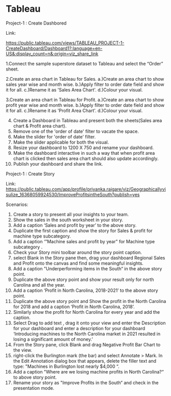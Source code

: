 # Tableau

Project-1 : Create Dashbored

Link:

https://public.tableau.com/views/TABLEAU_PROJECT-1-CreateDashboard/Dashboard1?:language=en-US&:display_count=n&:origin=viz_share_link

1.Connect the sample superstore dataset to Tableau and select the “Order” sheet.

2.Create an area chart in Tableau for Sales.
a.)Create an area chart to show sales year wise and month wise.
b.)Apply filter to order date field and show it for all.
c.)Rename it as 'Sales Area Chart'.
d.)Colour your visual.

3.Create an area chart in Tableau for Profit.
a.)Create an area chart to show profit year wise and month wise.
b.)Apply filter to order date field and show it for all.
c.)Rename it as 'Profit Area Chart'.
d.)Colour your visual.

4. Create a Dashboard in Tableau and present both the sheets(Sales area chart & Profit area chart).
5. Remove one of the 'order of date' filter to vacate the space.
6. Make the slider for 'order of date' filter.
7. Make the slider applicable for both the visual.
8. Resize your dashboard to 1200 X 750 and rename your dashboard.
9. Make the dashboard interactive in such a way that when profit area chart is clicked then sales area chart should also update accordingly.
10. Publish your dashboard and share the link.



Project-1 : Create Story

Link: 
https://public.tableau.com/app/profile/priyanka.raigare/viz/Geographicallyvisulize_16368059924530/ImproveProfitsintheSouth?publish=yes


Scenarios:

1. Create a story to present all your insights to your team.
2. Show the sales in the south worksheet in your story.
3. Add a caption ‘Sales and profit by year’ to the above story.
4. Duplicate the first caption and show the story for Sales & profit for machine type subcategory.
5. Add a caption ‘"Machine sales and profit by year" for Machine type     subcategory .
6. Check your Story mini toolbar around the story point caption.
7. select Blank in the Story pane then, drag your dashboard Regional Sales and Profit onto the canvas and find some meaningful insights.
8. Add a caption "Underperforming items in the South“ in the above story point.
9. Duplicate the above story point and show your result only for north Carolina and all the year.
10. Add a caption ‘Profit in North Carolina, 2018-2021’ to the above story point.
11.  Duplicate the above story point and Show the profit in the North Carolina for 2018 and add a caption ‘Profit in North Carolina, 2018’.
12. Similarly show the profit for North Carolina for every year and add the caption.
13.  Select Drag to add text , drag it onto your view and enter the 
     Description for your dashboard  and enter a description for your dashboard ‘Introducing machines to the North Carolina market in 2021 resulted in losing a significant amount of money.’
14. From the Story pane, click Blank and drag Negative Profit Bar Chart to the view.
15. right-click the Burlington mark (the bar) and select Annotate > Mark. In the Edit Annotation dialog box that appears, delete the filler text and type: "Machines in Burlington lost nearly $4,000 “.
16. Add a caption  "Where are we losing machine profits in North Carolina?“ to above story point.
17. Rename your story as "Improve Profits in the South“ and check in the presentation mode.

